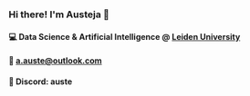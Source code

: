 ### Hi there! I'm Austeja 👋

#### 💻 Data Science & Artificial Intelligence @ [Leiden University](https://www.universiteitleiden.nl/en](https://www.universiteitleiden.nl/en/education/study-programmes/bachelor/data-science-and-artificial-intelligence))
#### 📧 a.auste@outlook.com 
#### 💬 Discord: auste
